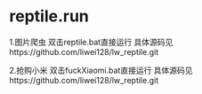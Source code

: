 # reptile.run

1.图片爬虫
双击reptile.bat直接运行
具体源码见https://github.com/liwei128/lw_reptile.git

2.抢购小米
双击fuckXiaomi.bat直接运行
具体源码见https://github.com/liwei128/lw_reptile.git
